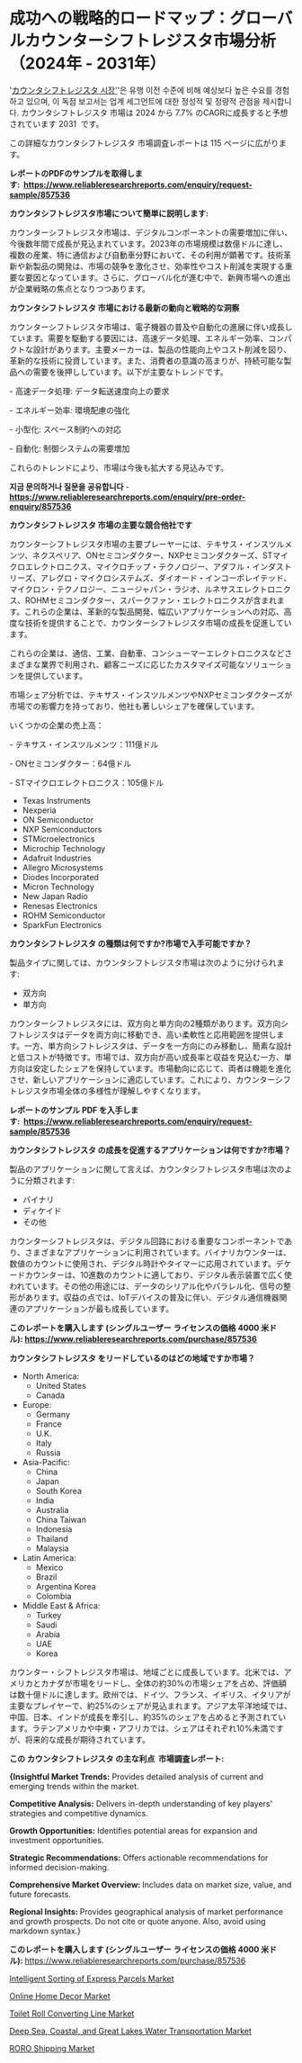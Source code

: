 <p><h1>成功への戦略的ロードマップ：グローバルカウンターシフトレジスタ市場分析（2024年 - 2031年）</h1></p><p>'<a href="https://www.reliableresearchreports.com/counter-shift-registers-r857536?utm_campaign=107&utm_medium=36&utm_source=Github&utm_content=ia&utm_term=02112024&utm_id=counter-shift-registers">カウンタシフトレジスタ 시장'</a>'은 유행 이전 수준에 비해 예상보다 높은 수요를 경험하고 있으며, 이 독점 보고서는 업계 세그먼트에 대한 정성적 및 정량적 관점을 제시합니다. カウンタシフトレジスタ 市場は 2024 から 7.7% のCAGRに成長すると予想されています 2031&nbsp; です。</p>
<p>この詳細なカウンタシフトレジスタ 市場調査レポートは 115 ページに広がります。</p>
<p><strong>レポートのPDFのサンプルを取得します</strong><strong>:&nbsp;&nbsp;<a href="https://www.reliableresearchreports.com/enquiry/request-sample/857536?utm_campaign=107&utm_medium=36&utm_source=Github&utm_content=ia&utm_term=02112024&utm_id=counter-shift-registers">https://www.reliableresearchreports.com/enquiry/request-sample/857536</a></strong></p>
<p><strong>カウンタシフトレジスタ市場について簡単に説明します:</strong></p>
<p><p>カウンターシフトレジスタ市場は、デジタルコンポーネントの需要増加に伴い、今後数年間で成長が見込まれています。2023年の市場規模は数億ドルに達し、複数の産業、特に通信および自動車分野において、その利用が顕著です。技術革新や新製品の開発は、市場の競争を激化させ、効率性やコスト削減を実現する重要な要因となっています。さらに、グローバル化が進む中で、新興市場への進出が企業戦略の焦点となりつつあります。</p></p>
<p><strong>カウンタシフトレジスタ 市場における最新の動向と戦略的な洞察</strong></p>
<p><p>カウンターシフトレジスタ市場は、電子機器の普及や自動化の進展に伴い成長しています。需要を駆動する要因には、高速データ処理、エネルギー効率、コンパクトな設計があります。主要メーカーは、製品の性能向上やコスト削減を図り、革新的な技術に投資しています。また、消費者の意識の高まりが、持続可能な製品への需要を後押ししています。以下が主要なトレンドです。</p><p>- 高速データ処理: データ転送速度向上の要求</p><p>- エネルギー効率: 環境配慮の強化</p><p>- 小型化: スペース制約への対応</p><p>- 自動化: 制御システムの需要増加</p><p>これらのトレンドにより、市場は今後も拡大する見込みです。</p></p>
<p><strong>지금 문의하거나 질문을 공유합니다</strong><strong>&nbsp;</strong>-<strong><a href="https://www.reliableresearchreports.com/enquiry/pre-order-enquiry/857536?utm_campaign=107&utm_medium=36&utm_source=Github&utm_content=ia&utm_term=02112024&utm_id=counter-shift-registers">https://www.reliableresearchreports.com/enquiry/pre-order-enquiry/857536</a></strong></p>
<p><strong>カウンタシフトレジスタ 市場の主要な競合他社です</strong></p>
<p><p>カウンターシフトレジスタ市場の主要プレーヤーには、テキサス・インスツルメンツ、ネクスペリア、ONセミコンダクター、NXPセミコンダクターズ、STマイクロエレクトロニクス、マイクロチップ・テクノロジー、アダフル・インダストリーズ、アレグロ・マイクロシステムズ、ダイオード・インコーポレイテッド、マイクロン・テクノロジー、ニュージャパン・ラジオ、ルネサスエレクトロニクス、ROHMセミコンダクター、スパークファン・エレクトロニクスが含まれます。これらの企業は、革新的な製品開発、幅広いアプリケーションへの対応、高度な技術を提供することで、カウンターシフトレジスタ市場の成長を促進しています。</p><p>これらの企業は、通信、工業、自動車、コンシューマーエレクトロニクスなどさまざまな業界で利用され、顧客ニーズに応じたカスタマイズ可能なソリューションを提供しています。</p><p>市場シェア分析では、テキサス・インスツルメンツやNXPセミコンダクターズが市場での影響力を持っており、他社も著しいシェアを確保しています。</p><p>いくつかの企業の売上高：</p><p>- テキサス・インスツルメンツ：111億ドル</p><p>- ONセミコンダクター：64億ドル</p><p>- STマイクロエレクトロニクス：105億ドル</p></p>
<p><ul><li>Texas Instruments</li><li>Nexperia</li><li>ON Semiconductor</li><li>NXP Semiconductors</li><li>STMicroelectronics</li><li>Microchip Technology</li><li>Adafruit Industries</li><li>Allegro Microsystems</li><li>Diodes Incorporated</li><li>Micron Technology</li><li>New Japan Radio</li><li>Renesas Electronics</li><li>ROHM Semiconductor</li><li>SparkFun Electronics</li></ul></p>
<p><strong>カウンタシフトレジスタ の種類は何ですか?市場で入手可能ですか？</strong></p>
<p>製品タイプに関しては、カウンタシフトレジスタ市場は次のように分けられます:</p>
<p><ul><li>双方向</li><li>単方向</li></ul></p>
<p><p>カウンターシフトレジスタには、双方向と単方向の2種類があります。双方向シフトレジスタはデータを両方向に移動でき、高い柔軟性と応用範囲を提供します。一方、単方向シフトレジスタは、データを一方向にのみ移動し、簡素な設計と低コストが特徴です。市場では、双方向が高い成長率と収益を見込む一方、単方向は安定したシェアを保持しています。市場動向に応じて、両者は機能を進化させ、新しいアプリケーションに適応しています。これにより、カウンターシフトレジスタ市場全体の多様性が理解しやすくなります。</p></p>
<p><strong>レポートのサンプル PDF を入手します:&nbsp;</strong><strong>&nbsp;<a href="https://www.reliableresearchreports.com/enquiry/request-sample/857536?utm_campaign=107&utm_medium=36&utm_source=Github&utm_content=ia&utm_term=02112024&utm_id=counter-shift-registers">https://www.reliableresearchreports.com/enquiry/request-sample/857536</a></strong></p>
<p><strong>カウンタシフトレジスタ の成長を促進するアプリケーションは何ですか?市場？</strong></p>
<p>製品のアプリケーションに関して言えば、カウンタシフトレジスタ市場は次のように分類されます:</p>
<p><ul><li>バイナリ</li><li>ディケイド</li><li>その他</li></ul></p>
<p><p>カウンターシフトレジスタは、デジタル回路における重要なコンポーネントであり、さまざまなアプリケーションに利用されています。バイナリカウンターは、数値のカウントに使用され、デジタル時計やタイマーに応用されています。デケードカウンターは、10進数のカウントに適しており、デジタル表示装置で広く使われています。その他の用途には、データのシリアル化やパラレル化、信号の整形があります。収益の点では、IoTデバイスの普及に伴い、デジタル通信機器関連のアプリケーションが最も成長しています。</p></p>
<p><strong>このレポートを購入します (シングルユーザー ライセンスの価格 4000 米ドル):</strong><strong>&nbsp;<a href="https://www.reliableresearchreports.com/purchase/857536?utm_campaign=107&utm_medium=36&utm_source=Github&utm_content=ia&utm_term=02112024&utm_id=counter-shift-registers">https://www.reliableresearchreports.com/purchase/857536</a></strong></p>
<p><strong>カウンタシフトレジスタ をリードしているのはどの地域ですか市場？</strong></p>
<p><ul>
    <li>
        North America:
        <ul>
            <li>United States</li>
            <li>Canada</li>
        </ul>
    </li>
    <li>
        Europe:
        <ul>
            <li>Germany</li>
            <li>France</li>
            <li>U.K.</li>
            <li>Italy</li>
            <li>Russia</li>
        </ul>
    </li>
    <li>
        Asia-Pacific:
        <ul>
            <li>China</li>
            <li>Japan</li>
            <li>South Korea</li>
            <li>India</li>
            <li>Australia</li>
            <li>China Taiwan</li>
            <li>Indonesia</li>
            <li>Thailand</li>
            <li>Malaysia</li>
        </ul>
    </li>
    <li>
        Latin America:
        <ul>
            <li>Mexico</li>
            <li>Brazil</li>
            <li>Argentina Korea</li>
            <li>Colombia</li>
        </ul>
    </li>
    <li>
        Middle East & Africa:
        <ul>
            <li>Turkey</li>
            <li>Saudi</li>
            <li>Arabia</li>
            <li>UAE</li>
            <li>Korea</li>
        </ul>
    </li>
    </ul></p>
<p><p>カウンター・シフトレジスタ市場は、地域ごとに成長しています。北米では、アメリカとカナダが市場をリードし、全体の約30%の市場シェアを占め、評価額は数十億ドルに達します。欧州では、ドイツ、フランス、イギリス、イタリアが主要なプレイヤーで、約25%のシェアが見込まれます。アジア太平洋地域では、中国、日本、インドが成長を牽引し、約35%のシェアを占めると予測されています。ラテンアメリカや中東・アフリカでは、シェアはそれぞれ10%未満ですが、将来的な成長が期待されています。</p></p>
<p><strong>この カウンタシフトレジスタ の主な利点&nbsp; 市場調査レポート:</strong></p>
<p><strong>{Insightful Market Trends:</strong> Provides detailed analysis of current and emerging trends within the market.</p>
<p><strong>Competitive Analysis:</strong> Delivers in-depth understanding of key players' strategies and competitive dynamics.</p>
<p><strong>Growth Opportunities:</strong> Identifies potential areas for expansion and investment opportunities.</p>
<p><strong>Strategic Recommendations:</strong> Offers actionable recommendations for informed decision-making.</p>
<p><strong>Comprehensive Market Overview: </strong>Includes data on market size, value, and future forecasts.</p>
<p><strong>Regional Insights: </strong>Provides geographical analysis of market performance and growth prospects. Do not cite or quote anyone. Also, avoid using markdown syntax.}</p>
<p><strong>このレポートを購入します (シングルユーザー ライセンスの価格 4000 米ドル):&nbsp;</strong><a href="https://www.reliableresearchreports.com/purchase/857536?utm_campaign=107&utm_medium=36&utm_source=Github&utm_content=ia&utm_term=02112024&utm_id=counter-shift-registers">https://www.reliableresearchreports.com/purchase/857536</a></p>
<p><p><a href="https://issuu.com/reportprime-2/docs/intelligent-sorting-of-express-parc_ad69d29f60b05a?utm_campaign=107&utm_medium=36&utm_source=Github&utm_content=ia&utm_term=02112024&utm_id=counter-shift-registers">Intelligent Sorting of Express Parcels Market</a></p><p><a href="https://www.linkedin.com/pulse/pioneering-growth-analyzing-global-online-home-decor-wdq4c?utm_campaign=107&utm_medium=36&utm_source=Github&utm_content=ia&utm_term=02112024&utm_id=counter-shift-registers">Online Home Decor Market</a></p><p><a href="https://www.linkedin.com/pulse/toilet-roll-converting-line-market-size-growth-trends-statistics-ywdrc?utm_campaign=107&utm_medium=36&utm_source=Github&utm_content=ia&utm_term=02112024&utm_id=counter-shift-registers">Toilet Roll Converting Line Market</a></p><p><a href="https://github.com/JamesCox407/Market-Research-Report-List-1/blob/main/deep-sea-coastal-and-great-lakes-water-transportation-market.md?utm_campaign=107&utm_medium=36&utm_source=Github&utm_content=ia&utm_term=02112024&utm_id=counter-shift-registers">Deep Sea, Coastal, and Great Lakes Water Transportation Market</a></p><p><a href="https://github.com/NasrinKhan99/Market-Research-Report-List-1/blob/main/roro-shipping-market.md?utm_campaign=107&utm_medium=36&utm_source=Github&utm_content=ia&utm_term=02112024&utm_id=counter-shift-registers">RORO Shipping Market</a></p></p>
<p>&nbsp;</p>